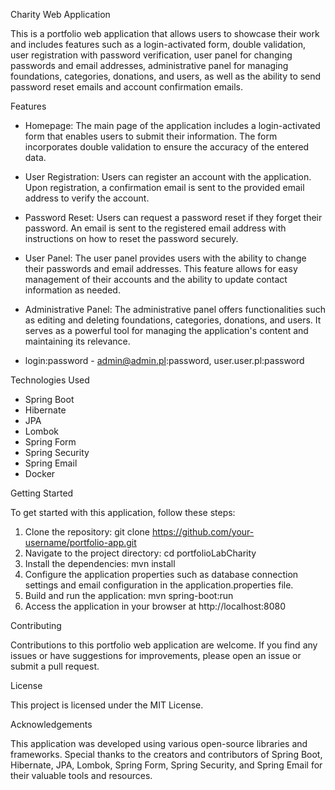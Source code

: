 Charity Web Application

This is a portfolio web application that allows users to showcase their work and includes features such as a login-activated form, double validation, user registration with password verification, user panel for changing passwords and email addresses, administrative panel for managing foundations, categories, donations, and users, as well as the ability to send password reset emails and account confirmation emails.

Features
* Homepage: The main page of the application includes a login-activated form that enables users to submit their information. The form incorporates double validation to ensure the accuracy of the entered data.

* User Registration: Users can register an account with the application. Upon registration, a confirmation email is sent to the provided email address to verify the account.

* Password Reset: Users can request a password reset if they forget their password. An email is sent to the registered email address with instructions on how to reset the password securely.

* User Panel: The user panel provides users with the ability to change their passwords and email addresses. This feature allows for easy management of their accounts and the ability to update contact information as needed.

* Administrative Panel: The administrative panel offers functionalities such as editing and deleting foundations, categories, donations, and users. It serves as a powerful tool for managing the application's content and maintaining its relevance.

* login:password - admin@admin.pl:password, user.user.pl:password


Technologies Used
* Spring Boot
* Hibernate
* JPA
* Lombok
* Spring Form
* Spring Security
* Spring Email
* Docker

Getting Started

To get started with this application, follow these steps:

1. Clone the repository: git clone https://github.com/your-username/portfolio-app.git
2. Navigate to the project directory: cd portfolioLabCharity
3. Install the dependencies: mvn install
4. Configure the application properties such as database connection settings and email configuration in the application.properties file.
5. Build and run the application: mvn spring-boot:run
6. Access the application in your browser at http://localhost:8080

Contributing

Contributions to this portfolio web application are welcome. If you find any issues or have suggestions for improvements, please open an issue or submit a pull request.

License

This project is licensed under the MIT License.

Acknowledgements

This application was developed using various open-source libraries and frameworks. Special thanks to the creators and contributors of Spring Boot, Hibernate, JPA, Lombok, Spring Form, Spring Security, and Spring Email for their valuable tools and resources.
